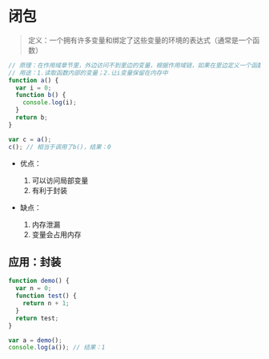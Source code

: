 # 闭包

> 定义：一个拥有许多变量和绑定了这些变量的环境的表达式（通常是一个函数）

```js
// 原理：在作用域章节里，外边访问不到里边的变量，根据作用域链，如果在里边定义一个函数，然后return这个函数，那不就可以访问里边的变量了么！
// 用途：1.读取函数内部的变量；2.让i变量保留在内存中
function a() {
  var i = 0;
  function b() {
    console.log(i);
  }
  return b;
}

var c = a();
c(); // 相当于调用了b()，结果：0
```

- 优点：

  1. 可以访问局部变量
  2. 有利于封装

- 缺点：

  1. 内存泄漏
  2. 变量会占用内存

## 应用：封装

```js
function demo() {
  var n = 0;
  function test() {
    return n + 1;
  }
  return test;
}

var a = demo();
console.log(a()); // 结果：1
```
